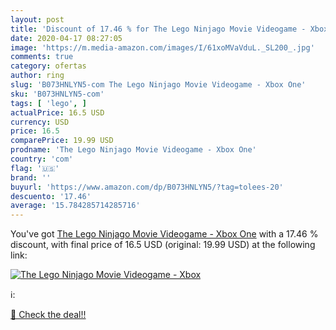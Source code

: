 ```yaml
---
layout: post
title: 'Discount of 17.46 % for The Lego Ninjago Movie Videogame - Xbox '
date: 2020-04-17 08:27:05
image: 'https://m.media-amazon.com/images/I/61xoMVaVduL._SL200_.jpg'
comments: true
category: ofertas
author: ring
slug: 'B073HNLYN5-com The Lego Ninjago Movie Videogame - Xbox One'
sku: 'B073HNLYN5-com'
tags: [ 'lego', ]
actualPrice: 16.5 USD
currency: USD
price: 16.5
comparePrice: 19.99 USD
prodname: 'The Lego Ninjago Movie Videogame - Xbox One'
country: 'com'
flag: '🇺🇸'
brand: ''
buyurl: 'https://www.amazon.com/dp/B073HNLYN5/?tag=tolees-20'
descuento: '17.46'
average: '15.784285714285716'
---
```


You've got [The Lego Ninjago Movie Videogame - Xbox One](https://www.amazon.com/dp/B073HNLYN5/?tag=tolees-20) with a  17.46 % discount, with final price of 16.5 USD (original: 19.99 USD) at the following link:

[![The Lego Ninjago Movie Videogame - Xbox ](https://m.media-amazon.com/images/I/61xoMVaVduL._SL200_.jpg)](https://www.amazon.com/dp/B073HNLYN5/?tag=tolees-20)

ℹ️:


[🛒 Check the deal!!](https://www.amazon.com/dp/B073HNLYN5/?tag=tolees-20)
